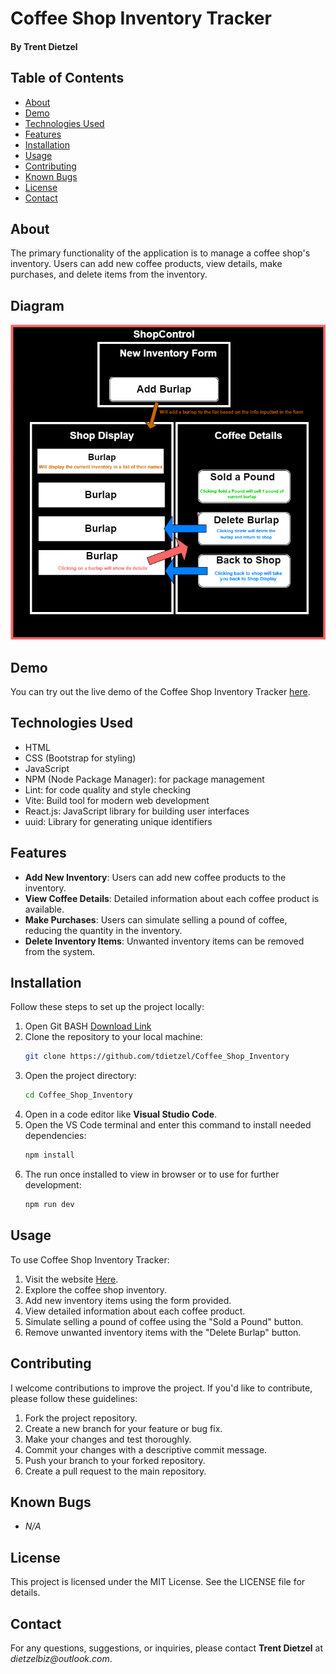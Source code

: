 # Coffee Shop Inventory Tracker
#### By Trent Dietzel

## Table of Contents
- [About](#about)
- [Demo](#demo)
- [Technologies Used](#technologies-used)
- [Features](#features)
- [Installation](#installation)
- [Usage](#usage)
- [Contributing](#contributing)
- [Known Bugs](#known-bugs)
- [License](#license)
- [Contact](#contact)

## About
The primary functionality of the application is to manage a coffee shop's inventory. Users can add new coffee products, view details, make purchases, and delete items from the inventory.

## Diagram
![Diagram](CoffeeShopDiagram.drawio.png)
## Demo
You can try out the live demo of the Coffee Shop Inventory Tracker [here](https://tdietzel.github.io/Coffee_Shop_Inventory/).

## Technologies Used
- HTML
- CSS (Bootstrap for styling)
- JavaScript
- NPM (Node Package Manager): for package management
- Lint: for code quality and style checking
- Vite: Build tool for modern web development
- React.js: JavaScript library for building user interfaces
- uuid: Library for generating unique identifiers

## Features
- **Add New Inventory**: Users can add new coffee products to the inventory.
- **View Coffee Details**: Detailed information about each coffee product is available.
- **Make Purchases**: Users can simulate selling a pound of coffee, reducing the quantity in the inventory.
- **Delete Inventory Items**: Unwanted inventory items can be removed from the system.

## Installation

Follow these steps to set up the project locally:
1. Open Git BASH [Download Link](https://gitforwindows.org/)
2. Clone the repository to your local machine:
   ```bash
   git clone https://github.com/tdietzel/Coffee_Shop_Inventory
   ```
3. Open the project directory:
   ```bash
   cd Coffee_Shop_Inventory
   ```
4. Open in a code editor like __Visual Studio Code__.
5. Open the VS Code terminal and enter this command to install needed dependencies:
   ```bash
   npm install
   ```
6. The run once installed to view in browser or to use for further development:
   ```bash
   npm run dev
   ```

## Usage
To use Coffee Shop Inventory Tracker:

1. Visit the website [Here](https://tdietzel.github.io/Coffee_Shop_Inventory/).
2. Explore the coffee shop inventory.
3. Add new inventory items using the form provided.
4. View detailed information about each coffee product.
5. Simulate selling a pound of coffee using the "Sold a Pound" button.
6. Remove unwanted inventory items with the "Delete Burlap" button.

## Contributing

I welcome contributions to improve the project. If you'd like to contribute, please follow these guidelines:
1. Fork the project repository.
2. Create a new branch for your feature or bug fix.
3. Make your changes and test thoroughly.
4. Commit your changes with a descriptive commit message.
5. Push your branch to your forked repository.
6. Create a pull request to the main repository.

## Known Bugs

* _N/A_

## License
This project is licensed under the MIT License. See the LICENSE file for details.

## Contact
For any questions, suggestions, or inquiries, please contact **Trent Dietzel** at _dietzelbiz@outlook.com_.
